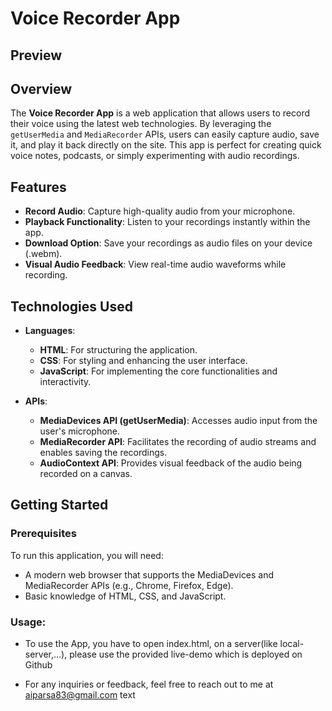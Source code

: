 # Voice Recorder App

## Preview

## Overview
The **Voice Recorder App** is a web application that allows users to record their voice using the latest web technologies. By leveraging the `getUserMedia` and `MediaRecorder` APIs, users can easily capture audio, save it, and play it back directly on the site. This app is perfect for creating quick voice notes, podcasts, or simply experimenting with audio recordings.

## Features
- **Record Audio**: Capture high-quality audio from your microphone.
- **Playback Functionality**: Listen to your recordings instantly within the app.
- **Download Option**: Save your recordings as audio files on your device (.webm).
- **Visual Audio Feedback**: View real-time audio waveforms while recording.

## Technologies Used
- **Languages**:
  - **HTML**: For structuring the application.
  - **CSS**: For styling and enhancing the user interface.
  - **JavaScript**: For implementing the core functionalities and interactivity.

- **APIs**:
  - **MediaDevices API (getUserMedia)**: Accesses audio input from the user's microphone.
  - **MediaRecorder API**: Facilitates the recording of audio streams and enables saving the recordings.
  - **AudioContext API**: Provides visual feedback of the audio being recorded on a canvas.


## Getting Started

### Prerequisites
To run this application, you will need:
- A modern web browser that supports the MediaDevices and MediaRecorder APIs (e.g., Chrome, Firefox, Edge).
- Basic knowledge of HTML, CSS, and JavaScript.

### Usage:

  - To use the App, you have to open index.html, on a server(like local-server,...), please use the provided live-demo which is deployed on Github


  - For any inquiries or feedback, feel free to reach out to me at aiparsa83@gmail.com
text

